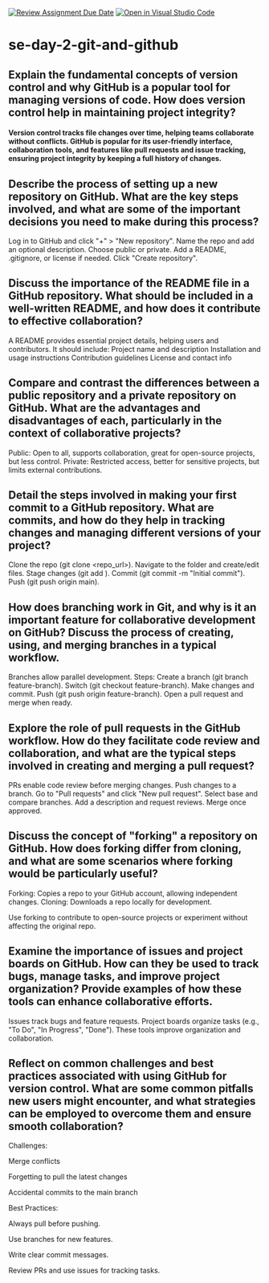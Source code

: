 [![Review Assignment Due Date](https://classroom.github.com/assets/deadline-readme-button-22041afd0340ce965d47ae6ef1cefeee28c7c493a6346c4f15d667ab976d596c.svg)](https://classroom.github.com/a/8wgCKhpZ)
[![Open in Visual Studio Code](https://classroom.github.com/assets/open-in-vscode-2e0aaae1b6195c2367325f4f02e2d04e9abb55f0b24a779b69b11b9e10269abc.svg)](https://classroom.github.com/online_ide?assignment_repo_id=18411315&assignment_repo_type=AssignmentRepo)
# se-day-2-git-and-github
## Explain the fundamental concepts of version control and why GitHub is a popular tool for managing versions of code. How does version control help in maintaining project integrity?

#### Version control tracks file changes over time, helping teams collaborate without conflicts. GitHub is popular for its user-friendly interface, collaboration tools, and features like pull requests and issue tracking, ensuring project integrity by keeping a full history of changes.

## Describe the process of setting up a new repository on GitHub. What are the key steps involved, and what are some of the important decisions you need to make during this process?

Log in to GitHub and click "+" > "New repository".
Name the repo and add an optional description.
Choose public or private.
Add a README, .gitignore, or license if needed.
Click "Create repository".



## Discuss the importance of the README file in a GitHub repository. What should be included in a well-written README, and how does it contribute to effective collaboration?

A README provides essential project details, helping users and contributors. It should include:
Project name and description
Installation and usage instructions
Contribution guidelines
License and contact info

## Compare and contrast the differences between a public repository and a private repository on GitHub. What are the advantages and disadvantages of each, particularly in the context of collaborative projects?
Public: Open to all, supports collaboration, great for open-source projects, but less control.
Private: Restricted access, better for sensitive projects, but limits external contributions.

## Detail the steps involved in making your first commit to a GitHub repository. What are commits, and how do they help in tracking changes and managing different versions of your project?
Clone the repo (git clone <repo_url>).
Navigate to the folder and create/edit files.
Stage changes (git add <filename>).
Commit (git commit -m "Initial commit").
Push (git push origin main).

## How does branching work in Git, and why is it an important feature for collaborative development on GitHub? Discuss the process of creating, using, and merging branches in a typical workflow.
Branches allow parallel development. Steps:
Create a branch (git branch feature-branch).
Switch (git checkout feature-branch).
Make changes and commit.
Push (git push origin feature-branch).
Open a pull request and merge when ready.

## Explore the role of pull requests in the GitHub workflow. How do they facilitate code review and collaboration, and what are the typical steps involved in creating and merging a pull request?

PRs enable code review before merging changes.
Push changes to a branch.
Go to "Pull requests" and click "New pull request".
Select base and compare branches.
Add a description and request reviews.
Merge once approved.

## Discuss the concept of "forking" a repository on GitHub. How does forking differ from cloning, and what are some scenarios where forking would be particularly useful?
Forking: Copies a repo to your GitHub account, allowing independent changes.
Cloning: Downloads a repo locally for development.

Use forking to contribute to open-source projects or experiment without affecting the original repo.

## Examine the importance of issues and project boards on GitHub. How can they be used to track bugs, manage tasks, and improve project organization? Provide examples of how these tools can enhance collaborative efforts.
Issues track bugs and feature requests.
Project boards organize tasks (e.g., "To Do", "In Progress", "Done").
These tools improve organization and collaboration.

## Reflect on common challenges and best practices associated with using GitHub for version control. What are some common pitfalls new users might encounter, and what strategies can be employed to overcome them and ensure smooth collaboration?
Challenges:

Merge conflicts

Forgetting to pull the latest changes

Accidental commits to the main branch

Best Practices:

Always pull before pushing.

Use branches for new features.

Write clear commit messages.

Review PRs and use issues for tracking tasks.
